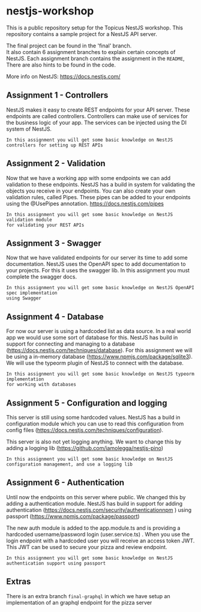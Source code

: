 # nestjs-workshop

This is a public repository setup for the Topicus NestJS workshop. This repository contains a sample project for a
NestJS API server.

The final project can be found in the 'final' branch.  
It also contain 6 assignment branches to explain certain concepts of NestJS.
Each assignment branch contains the assignment in the `README`, There are also hints to be found in the code.

More info on NestJS: https://docs.nestjs.com/

## Assignment 1 - Controllers

NestJS makes it easy to create REST endpoints for your API server. These endpoints are called controllers.
Controllers can make use of services for the business logic of your app.
The services can be injected using the DI system of NestJS.

```
In this assignment you will get some basic knowledge on NestJS controllers for setting up REST APIs
```

## Assignment 2 - Validation

Now that we have a working app with some endpoints we can add validation to these endpoints.
NestJS has a build in system for validating the objects you receive in your endpoints.
You can also create your own validation rules, called Pipes. These pipes can be added to your endpoints using the
@UsePipes annotation.
https://docs.nestjs.com/pipes

```
In this assignment you will get some basic knowledge on NestJS validation module 
for validating your REST APIs
```

## Assignment 3 - Swagger

Now that we have validated endpoints for our server its time to add some documentation.
NestJS uses the OpenAPI spec to add documentation to your projects. For this it uses the swagger lib. In this assignment
you must complete the swagger docs.

```
In this assignment you will get some basic knowledge on NestJS OpenAPI spec implementation 
using Swagger
```

## Assignment 4 - Database

For now our server is using a hardcoded list as data source. In a real world app we would use some sort of database for
this. NestJS has build in support for connecting and managing to a
database (https://docs.nestjs.com/techniques/database). For this assignment we will be using a in-memory
database (https://www.npmjs.com/package/sqlite3). We will use the typeorm plugin of NestJS to connect with the database.

```
In this assignment you will get some basic knowledge on NestJS typeorm implementation 
for working with databases
```

## Assignment 5 - Configuration and logging

This server is still using some hardcoded values. NestJS has a build in configuration module which you can use to read
this configuration from config files (https://docs.nestjs.com/techniques/configuration).

This server is also not yet logging anything. We want to change this by adding a logging
lib (https://github.com/iamolegga/nestjs-pino)

```
In this assignment you will get some basic knowledge on NestJS 
configuration management, and use a logging lib
```

## Assignment 6 - Authentication

Until now the endpoints on this server where public. We changed this by adding a authentication module. NestJS has build
in support for adding authentication (https://docs.nestjs.com/security/authenticationnpm ) using
passport (https://www.npmjs.com/package/passport)

The new auth module is added to the app.module.ts and is providing a hardcoded username/password login (user.service.ts)
. When you use the login endpoint with a hardcoded user you will receive an access token JWT. This JWT can be used to
secure your pizza and review endpoint.

```
In this assignment you will get some basic knowledge on NestJS 
authentication support using passport
```

## Extras

There is an extra branch `final-graphql` in which we have setup an implementation of an graphql endpoint for the pizza
server
